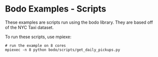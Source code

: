 # Bodo Examples - Scripts

These examples are scripts run using the bodo library. They are based off of the NYC Taxi dataset. 

To run these scripts, use mpiexe:

    # run the example on 8 cores
    mpiexec -n 8 python bodo/scripts/get_daily_pickups.py